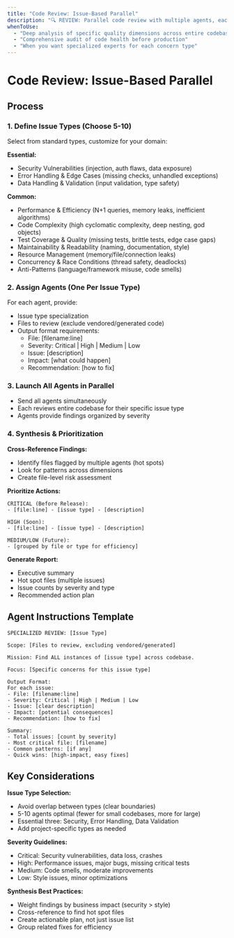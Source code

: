 ```yaml
---
title: "Code Review: Issue-Based Parallel"
description: "🔍 REVIEW: Parallel code review with multiple agents, each focusing on specific issue types"
whenToUse:
  - "Deep analysis of specific quality dimensions across entire codebase"
  - "Comprehensive audit of code health before production"
  - "When you want specialized experts for each concern type"
---
```


# Code Review: Issue-Based Parallel

## Process

### 1. Define Issue Types (Choose 5-10)
Select from standard types, customize for your domain:

**Essential:**
- Security Vulnerabilities (injection, auth flaws, data exposure)
- Error Handling & Edge Cases (missing checks, unhandled exceptions)
- Data Handling & Validation (input validation, type safety)

**Common:**
- Performance & Efficiency (N+1 queries, memory leaks, inefficient algorithms)
- Code Complexity (high cyclomatic complexity, deep nesting, god objects)
- Test Coverage & Quality (missing tests, brittle tests, edge case gaps)
- Maintainability & Readability (naming, documentation, style)
- Resource Management (memory/file/connection leaks)
- Concurrency & Race Conditions (thread safety, deadlocks)
- Anti-Patterns (language/framework misuse, code smells)

### 2. Assign Agents (One Per Issue Type)
For each agent, provide:
- Issue type specialization
- Files to review (exclude vendored/generated code)
- Output format requirements:
  * File: [filename:line]
  * Severity: Critical | High | Medium | Low
  * Issue: [description]
  * Impact: [what could happen]
  * Recommendation: [how to fix]

### 3. Launch All Agents in Parallel
- Send all agents simultaneously
- Each reviews entire codebase for their specific issue type
- Agents provide findings organized by severity

### 4. Synthesis & Prioritization
**Cross-Reference Findings:**
- Identify files flagged by multiple agents (hot spots)
- Look for patterns across dimensions
- Create file-level risk assessment

**Prioritize Actions:**
```
CRITICAL (Before Release):
- [file:line] - [issue type] - [description]

HIGH (Soon):
- [file:line] - [issue type] - [description]

MEDIUM/LOW (Future):
- [grouped by file or type for efficiency]
```

**Generate Report:**
- Executive summary
- Hot spot files (multiple issues)
- Issue counts by severity and type
- Recommended action plan

## Agent Instructions Template

```
SPECIALIZED REVIEW: [Issue Type]

Scope: [Files to review, excluding vendored/generated]

Mission: Find ALL instances of [issue type] across codebase.

Focus: [Specific concerns for this issue type]

Output Format:
For each issue:
- File: [filename:line]
- Severity: Critical | High | Medium | Low
- Issue: [clear description]
- Impact: [potential consequences]
- Recommendation: [how to fix]

Summary:
- Total issues: [count by severity]
- Most critical file: [filename]
- Common patterns: [if any]
- Quick wins: [high-impact, easy fixes]
```

## Key Considerations

**Issue Type Selection:**
- Avoid overlap between types (clear boundaries)
- 5-10 agents optimal (fewer for small codebases, more for large)
- Essential three: Security, Error Handling, Data Validation
- Add project-specific types as needed

**Severity Guidelines:**
- Critical: Security vulnerabilities, data loss, crashes
- High: Performance issues, major bugs, missing critical tests
- Medium: Code smells, moderate improvements
- Low: Style issues, minor optimizations

**Synthesis Best Practices:**
- Weight findings by business impact (security > style)
- Cross-reference to find hot spot files
- Create actionable plan, not just issue list
- Group related fixes for efficiency
